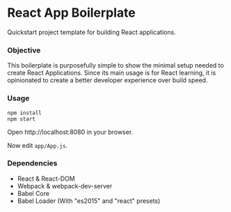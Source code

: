 React App Boilerplate
=====================

Quickstart project template for building React applications.

### Objective

This boilerplate is purposefully simple to show the minimal setup needed to create React Applications. Since its main usage is for React learning, it is opinionated to create a better developer experience over build speed.

### Usage

```
npm install
npm start
```

Open http://localhost:8080 in your browser.

Now edit `app/App.js`.  

### Dependencies

* React & React-DOM
* Webpack & webpack-dev-server
* Babel Core
* Babel Loader (With "es2015" and "react" presets)
